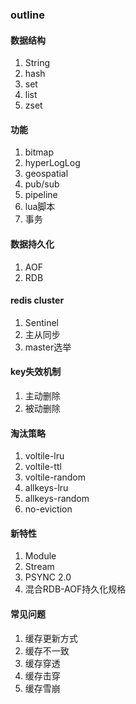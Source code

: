 ### outline
#### 数据结构
1. String
2. hash
3. set
4. list
5. zset
#### 功能
1. bitmap
2. hyperLogLog
3. geospatial
4. pub/sub
5. pipeline
6. lua脚本
7. 事务
#### 数据持久化
1. AOF
2. RDB
#### redis cluster
1. Sentinel
2. 主从同步
3. master选举
#### key失效机制
1. 主动删除
2. 被动删除
#### 淘汰策略
1. voltile-lru
2. voltile-ttl
3. voltile-random
4. allkeys-lru
5. allkeys-random
6. no-eviction
#### 新特性
1. Module
2. Stream
3. PSYNC 2.0 
4. 混合RDB-AOF持久化规格
#### 常见问题
1. 缓存更新方式
2. 缓存不一致
3. 缓存穿透
4. 缓存击穿
5. 缓存雪崩
